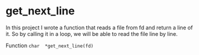# get_next_line
In this project I wrote a function that reads a file from fd and return a line of it. So by calling it in a loop, we will be able to read the file line by line.

Function ```char  *get_next_line(fd)```
